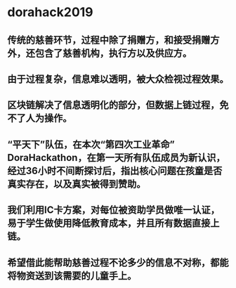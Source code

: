# dorahack2019


## 传统的慈善环节，过程中除了捐赠方，和接受捐赠方外，还包含了慈善机构，执行方以及供应方。

## 由于过程复杂，信息难以透明，被大众检视过程效果。

## 区块链解决了信息透明化的部分，但数据上链过程，免不了人为操作。

## “平天下”队伍，在本次“第四次工业革命” DoraHackathon，在第一天所有队伍成员为新认识，经过36小时不间断探讨后，指出核心问题在孩童是否真实存在，以及真实被得到赞助。

## 我们利用IC卡方案，对每位被资助学员做唯一认证，易于学生做使用降低教育成本，并且所有数据直接上链。

## 希望借此能帮助慈善过程不论多少的信息不对称，都能将物资送到该需要的儿童手上。
